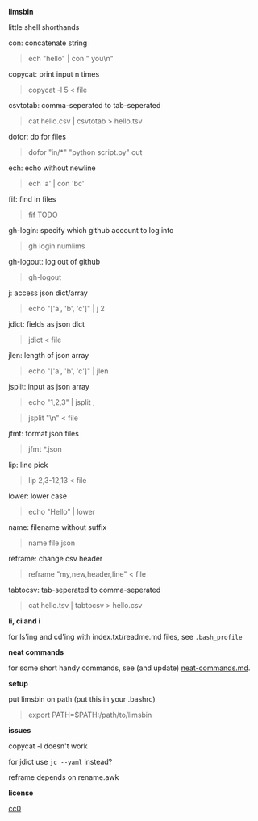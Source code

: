 **limsbin**

little shell shorthands

con: concatenate string
> ech "hello" | con " you\n"

copycat: print input n times
> copycat -l 5 < file

csvtotab: comma-seperated to tab-seperated
> cat hello.csv | csvtotab > hello.tsv

dofor: do for files
> dofor "in/*" "python script.py" out

ech: echo without newline
> ech 'a' | con 'bc'

fif: find in files
> fif TODO

gh-login: specify which github account to log into
> gh login numlims

gh-logout: log out of github
> gh-logout

j: access json dict/array
> echo "['a', 'b', 'c']" | j 2

jdict: fields as json dict
> jdict < file

jlen: length of json array
> echo "['a', 'b', 'c']" | jlen

jsplit: input as json array
> echo "1,2,3" | jsplit ,

> jsplit "\n" < file

jfmt: format json files
> jfmt *.json

lip: line pick
> lip 2,3-12,13 < file

lower: lower case
> echo "Hello" | lower

name: filename without suffix
> name file.json

reframe: change csv header
> reframe "my,new,header,line" < file

tabtocsv: tab-seperated to comma-seperated
> cat hello.tsv | tabtocsv > hello.csv

**li, ci and i**

for ls'ing and cd'ing with index.txt/readme.md files, see `.bash_profile`

**neat commands**

for some short handy commands, see (and update) [neat-commands.md](./neat-commands.md).

**setup**

put limsbin on path (put this in your .bashrc)
> export PATH=$PATH:/path/to/limsbin

**issues**

copycat -l doesn't work

for jdict use `jc --yaml` instead?

reframe depends on rename.awk

**license**

[cc0](https://creativecommons.org/publicdomain/zero/1.0/)